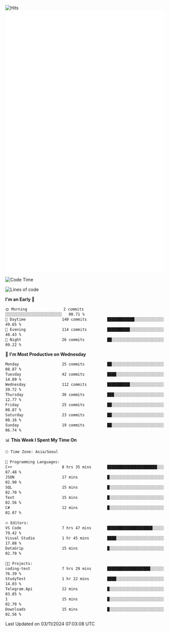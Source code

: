 ![Hits](https://hits.seeyoufarm.com/api/count/incr/badge.svg?url=https%3A%2F%2Fgithub.com%2Fbabaisnyan&count_bg=%2379C83D&title_bg=%23555555&icon=apple.svg&icon_color=%23E7E7E7&title=hits&edge_flat=false)
<br/>
![Metrics](https://github.com/babaisnyan/babaisnyan/blob/main/github-metrics.svg)

<!--START_SECTION:waka-->
![Code Time](http://img.shields.io/badge/Code%20Time-1%2C358%20hrs%2010%20mins-blue)

![Lines of code](https://img.shields.io/badge/From%20Hello%20World%20I%27ve%20Written-919.4%20thousand%20lines%20of%20code-blue)

**I'm an Early 🐤** 

```text
🌞 Morning                2 commits           ░░░░░░░░░░░░░░░░░░░░░░░░░   00.71 % 
🌆 Daytime                140 commits         ████████████░░░░░░░░░░░░░   49.65 % 
🌃 Evening                114 commits         ██████████░░░░░░░░░░░░░░░   40.43 % 
🌙 Night                  26 commits          ██░░░░░░░░░░░░░░░░░░░░░░░   09.22 % 
```
📅 **I'm Most Productive on Wednesday** 

```text
Monday                   25 commits          ██░░░░░░░░░░░░░░░░░░░░░░░   08.87 % 
Tuesday                  42 commits          ████░░░░░░░░░░░░░░░░░░░░░   14.89 % 
Wednesday                112 commits         ██████████░░░░░░░░░░░░░░░   39.72 % 
Thursday                 36 commits          ███░░░░░░░░░░░░░░░░░░░░░░   12.77 % 
Friday                   25 commits          ██░░░░░░░░░░░░░░░░░░░░░░░   08.87 % 
Saturday                 23 commits          ██░░░░░░░░░░░░░░░░░░░░░░░   08.16 % 
Sunday                   19 commits          ██░░░░░░░░░░░░░░░░░░░░░░░   06.74 % 
```


📊 **This Week I Spent My Time On** 

```text
🕑︎ Time Zone: Asia/Seoul

💬 Programming Languages: 
C++                      8 hrs 35 mins       ██████████████████████░░░   87.48 % 
JSON                     17 mins             █░░░░░░░░░░░░░░░░░░░░░░░░   02.90 % 
SQL                      15 mins             █░░░░░░░░░░░░░░░░░░░░░░░░   02.70 % 
Text                     15 mins             █░░░░░░░░░░░░░░░░░░░░░░░░   02.56 % 
C#                       12 mins             █░░░░░░░░░░░░░░░░░░░░░░░░   02.07 % 

🔥 Editors: 
VS Code                  7 hrs 47 mins       ████████████████████░░░░░   79.42 % 
Visual Studio            1 hr 45 mins        ████░░░░░░░░░░░░░░░░░░░░░   17.88 % 
DataGrip                 15 mins             █░░░░░░░░░░░░░░░░░░░░░░░░   02.70 % 

🐱‍💻 Projects: 
coding-test              7 hrs 29 mins       ███████████████████░░░░░░   76.39 % 
StudyTest                1 hr 22 mins        ████░░░░░░░░░░░░░░░░░░░░░   14.03 % 
Telegram.Api             22 mins             █░░░░░░░░░░░░░░░░░░░░░░░░   03.85 % 
1                        15 mins             █░░░░░░░░░░░░░░░░░░░░░░░░   02.70 % 
Downloads                15 mins             █░░░░░░░░░░░░░░░░░░░░░░░░   02.56 % 
```


 Last Updated on 03/11/2024 07:03:08 UTC
<!--END_SECTION:waka-->
